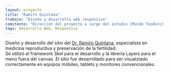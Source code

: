 ```yaml
---
layout: proyecto
title: "Ramiro Quintana"
trabajo: "Diseño y desarrollo web responsivo"
comitente: "Dirección del proyecto a cargo del estudio [Mundo Teodoro](http://mundoteodoro.com)."
tags: Desarrollo Web, Responsivo
---
```


Diseño y desarrollo del sitio del [Dr. Ramiro Quintana](http://www.rquintana.com.ar), especialista en medicina reproductiva y preservación de la fertilidad.  
Se utilizó el framework Skel para el desarrollo y la librería Layers para el menú fuera del canvas.
El sitio fue desarrollado para ser visualziado correctamente en equipos móbiles, tablets y monitores convencionales.
